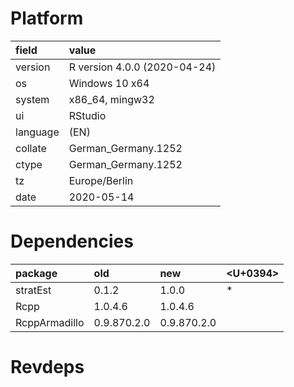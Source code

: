 # Platform

|field    |value                        |
|:--------|:----------------------------|
|version  |R version 4.0.0 (2020-04-24) |
|os       |Windows 10 x64               |
|system   |x86_64, mingw32              |
|ui       |RStudio                      |
|language |(EN)                         |
|collate  |German_Germany.1252          |
|ctype    |German_Germany.1252          |
|tz       |Europe/Berlin                |
|date     |2020-05-14                   |

# Dependencies

|package       |old         |new         |<U+0394>  |
|:-------------|:-----------|:-----------|:--|
|stratEst      |0.1.2       |1.0.0       |*  |
|Rcpp          |1.0.4.6     |1.0.4.6     |   |
|RcppArmadillo |0.9.870.2.0 |0.9.870.2.0 |   |

# Revdeps

